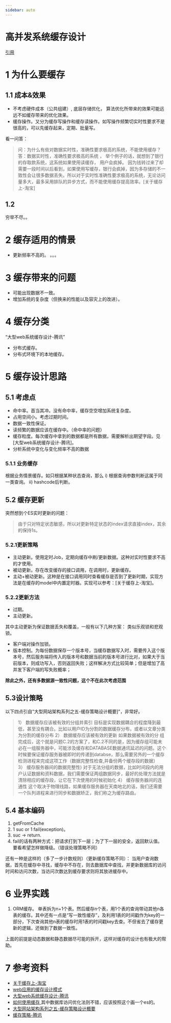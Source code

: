 ```yaml
---
sidebar: auto
---
```

# 高并发系统缓存设计
[引用](https://younghz.github.io/%E9%AB%98%E5%B9%B6%E5%8F%91%E7%B3%BB%E7%BB%9F%E7%BC%93%E5%AD%98%E8%AE%BE%E8%AE%A1)


# 1 为什么要缓存

## 1.1 成本&效果

- 不考虑硬件成本（公共组建）, 底层存储优化， 算法优化所带来的效果可能远远不如缓存带来的优化效果。
- 缓存操作。又分为缓存写操作和缓存读操作。如写操作频繁切实时性要求不是很高的，可以先缓存起来，定期、批量写。

看一问答：

> 问：为什么有些对数据实时性，准确性要求极高的系统，不能使用缓存？ 答：数据实时性，准确性要求极高的系统 ， 举个例子的话，就想到了银行的存取款系统，这系统如果使用读缓存， 用户会疯掉。 因为钱转过来了却需要一段时间以后看到，如果使用写缓存，银行会疯掉，因为多存储的不一致性会让很多数据丢失。所以对于实时性准确性要求极高的系统，无论访问量多大，最多采用排队的异步方式，而不能使用缓存提高效率。[关于缓存上-淘宝]

## 1.2

穷举不尽。。

# 2 缓存适用的情景

- 更新频率不高的。 。。。

# 3 缓存带来的问题

- 可能出现数据不一致。
- 增加系统的复杂度（但换来的性能以及容灾上的改进）。

# 4 缓存分类

“大型web系统缓存设计-腾讯”

- 分布式缓存。
- 分布式环境下的本地缓存。

# 5 缓存设计思路

## 5.1 考虑点

- 命中率。首当其冲。没有命中率，缓存空空增加系统复杂度。
- 占用空间小。考虑过期时间。
- 数据一致性保证。
- 读频繁的数据应该在缓存中。（命中率的问题）
- 缓存粒度。每次缓存中拿到的数据都是所有数据，需要解析出期望字段。见[大型web系统缓存设计-腾讯]。
- 分析系统中变化与变化频率不高的数据

### 5.1.1 业务缓存

根据业务情景缓存。如只根据某种状态查询，那么 i) 根据查询参数判断这属于同一类查询。 ii) hashcode后判断。

## 5.2 缓存更新

突然想到个ES实时更新的问题：

> 由于只对特定状态敏感，所以对更新特定状态的index请求直接index，其余的保持1s。

### 5.2.1更新策略

- 主动更新。使用定时Job，定期向缓存中刷/更新数据。这种对实时性要求不高的才使用。
- 被动更新。存在改变缓存的接口调用，在调用时，更新缓存。
- 主动+被动更新。这种是在接口调用同时查看缓存是否到了更新时期，实现方法是在缓存的model中内置定时器。实现可以参考：[关于缓存上-淘宝]。

### 5.2.2更新方法

- 过期。
- 主动更新。

其中主动更新为保证数据丢失和覆盖，一般有以下几种方案： 类似乐观锁和悲观锁。

- 客户端对操作加锁。
- 版本控制。为每份数据保存一个版本号，当缓存数据写入时，需要传入这个版本号，然后服务端将传入的版本号和数据当前的版本号进行比对，如果大于当前版本，则成功写入，否则返回失败；这样解决方式比较简单；但是增加了高并发下客户端的写失败概率；

**除此之外，还有多数据源一致性问题，这个不在此次考虑范围**

## 5.3设计策略

以下四点引自“大型网站架构系列之五-缓存策略设计概要]”，非常好。

> 1） 数据缓存应该被有效的分组并索引 目标是实现数据耦合的程度降到最低，甚至没有耦合。比如以用户ID为分割的数据缓存分布，或者以文章分类为分割的缓存分布 2） 数据缓存应该被有效的更新 如果数据被有效的分 组完成后，这个就是问题C.2的方案了，和C.2不同的是，因为缓存组可能未必在一组服务器中，可能涉及缓存和DATABASE数据通讯延迟的问题。这个 时候要保证缓存服务器被即时的传递到databse，那么需要另外的一个缓存检测进程来完成这项工作（数据完整性检查,并备份两个缓存段的数据） 3） 缓存服务器间的数据完整性) 对于无法分组的数据，比如时间段内的用户认证数据和资料数据，我们需要保证两组数据同步，最好的处理方法就是清除相应的缓存段，让它在下次使用的时候初始化 4） 缓存服务器间的连通性 这个取决于物理线路，如果缓存服务器在天南地北的话，我们还需要一个队列进程来进行同步和数据矫正，我们称之为缓存路由。

## 5.4 基本编码

1. getFromCache
2. 1 suc or 1 fail(exception)。
3. suc -> return.
4. fail的话有两种方式：把请求打到下一层；为了下一层的安全，返回默认值。要看希望怎样做降级。（错误处理策略不同）

还有一种是这样的（多了一步计数规则）（更新缓存策略不同）： 当用户查询数据，首先在缓存中寻找，缓存中不存在，则去数据库中查找，并更新数据库的访问时间和访问次数，当访问次数达到缓存要求则将其放进缓存中。

# 6 业界实践

1. ORM缓存。 单表拆为n+1个表。然后缓存n个表，用1个表的查询带动其他n各表的缓存。其中还有一点是“写一致性缓存”，及利用1表的时间戳作为key的一部分，下次查询其他n表的缓存时用1表的时间戳key去查。不但省去了缓存更新的逻辑，还做到了数据一致性。

上面的前提是动态数据和静态数据尽可能的拆开，这样对缓存的设计也有极大的帮助。

# 7 参考资料

- [关于缓存上-淘宝](http://www.searchtb.com/2013/04/关于缓存（上）.html)
- [web应用的缓存设计模式](http://robbinfan.com/blog/38/orm-cache-sumup)
- [大型web系统缓存设计-腾讯](http://data.qq.com/article?id=2879)
- [如何使用缓存 ](http://blog.itpub.net/22664653/viewspace-1791839/)其中数据库访问优化法则不错，应该按照这个画一个es的。
- [大型网站架构系列之五-缓存策略设计概要](http://linuxop.blog.51cto.com/13377/247893)
- [缓存策略-腾讯](http://imweb.io/topic/55c6f9bac222e3af6ce235b9)